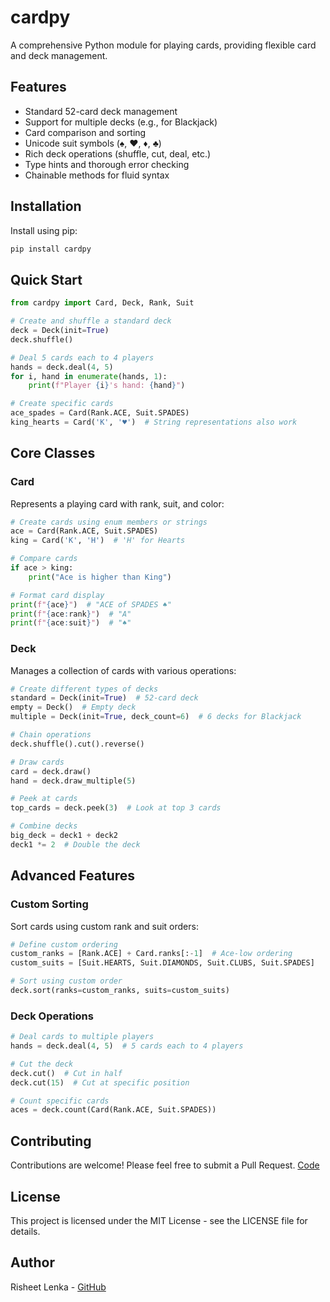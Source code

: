 # cardpy

A comprehensive Python module for playing cards, providing flexible card and deck management.

## Features

- Standard 52-card deck management
- Support for multiple decks (e.g., for Blackjack)
- Card comparison and sorting
- Unicode suit symbols (♠, ♥, ♦, ♣)
- Rich deck operations (shuffle, cut, deal, etc.)
- Type hints and thorough error checking
- Chainable methods for fluid syntax

## Installation

Install using pip:

```bash
pip install cardpy
```

## Quick Start

```python
from cardpy import Card, Deck, Rank, Suit

# Create and shuffle a standard deck
deck = Deck(init=True)
deck.shuffle()

# Deal 5 cards each to 4 players
hands = deck.deal(4, 5)
for i, hand in enumerate(hands, 1):
    print(f"Player {i}'s hand: {hand}")

# Create specific cards
ace_spades = Card(Rank.ACE, Suit.SPADES)
king_hearts = Card('K', '♥')  # String representations also work
```

## Core Classes

### Card

Represents a playing card with rank, suit, and color:

```python
# Create cards using enum members or strings
ace = Card(Rank.ACE, Suit.SPADES)
king = Card('K', 'H')  # 'H' for Hearts

# Compare cards
if ace > king:
    print("Ace is higher than King")

# Format card display
print(f"{ace}")  # "ACE of SPADES ♠"
print(f"{ace:rank}")  # "A"
print(f"{ace:suit}")  # "♠"
```

### Deck

Manages a collection of cards with various operations:

```python
# Create different types of decks
standard = Deck(init=True)  # 52-card deck
empty = Deck()  # Empty deck
multiple = Deck(init=True, deck_count=6)  # 6 decks for Blackjack

# Chain operations
deck.shuffle().cut().reverse()

# Draw cards
card = deck.draw()
hand = deck.draw_multiple(5)

# Peek at cards
top_cards = deck.peek(3)  # Look at top 3 cards

# Combine decks
big_deck = deck1 + deck2
deck1 *= 2  # Double the deck
```

## Advanced Features

### Custom Sorting

Sort cards using custom rank and suit orders:

```python
# Define custom ordering
custom_ranks = [Rank.ACE] + Card.ranks[:-1]  # Ace-low ordering
custom_suits = [Suit.HEARTS, Suit.DIAMONDS, Suit.CLUBS, Suit.SPADES]

# Sort using custom order
deck.sort(ranks=custom_ranks, suits=custom_suits)
```

### Deck Operations

```python
# Deal cards to multiple players
hands = deck.deal(4, 5)  # 5 cards each to 4 players

# Cut the deck
deck.cut()  # Cut in half
deck.cut(15)  # Cut at specific position

# Count specific cards
aces = deck.count(Card(Rank.ACE, Suit.SPADES))
```

## Contributing

Contributions are welcome! Please feel free to submit a Pull Request.
[Code](https://github.com/aAa1928/cardpy)

## License

This project is licensed under the MIT License - see the LICENSE file for details.

## Author

Risheet Lenka - [GitHub](https://github.com/aAa1928)

